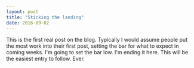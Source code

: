 ```yaml
---
layout: post
title: "Sticking the landing"
date: 2016-09-02
---
```


This is the first real post on the blog. Typically I would assume people put the most work into their first post, setting the bar for what to expect in coming weeks. I'm going to set the bar low. I'm ending it here. This will be the easiest entry to follow. Ever.
